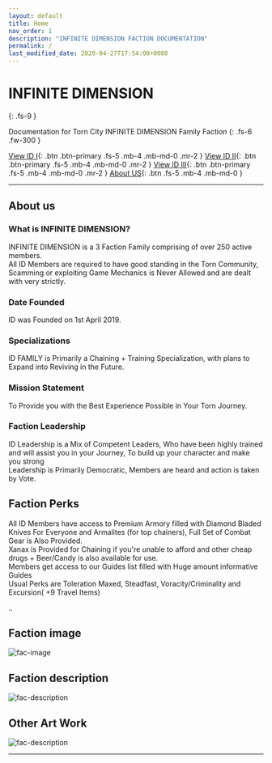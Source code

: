 ```yaml
---
layout: default
title: Home
nav_order: 1
description: "INFINITE DIMENSION FACTION DOCUMENTATION"
permalink: /
last_modified_date: 2020-04-27T17:54:08+0000
---
```


# INFINITE DIMENSION
{: .fs-9 }

Documentation for Torn City INFINITE DIMENSION Family Faction
{: .fs-6 .fw-300 }

[View ID I](#getting-started){: .btn .btn-primary .fs-5 .mb-4 .mb-md-0 .mr-2 }
[View ID II](#getting-started){: .btn .btn-primary .fs-5 .mb-4 .mb-md-0 .mr-2 }
[View ID III](#getting-started){: .btn .btn-primary .fs-5 .mb-4 .mb-md-0 .mr-2 }
[About US](#about-us){: .btn .fs-5 .mb-4 .mb-md-0 }

---

## About us

### What is INFINITE DIMENSION?

INFINITE DIMENSION is a 3 Faction Family comprising of over 250 active members.  
All ID Members are required to have good standing in the Torn Community, Scamming or exploiting Game Mechanics is Never Allowed and are dealt with very strictly.
<br>
### Date Founded
ID was Founded on 1st April 2019.
### Specializations
ID FAMILY is Primarily a Chaining + Training Specialization, with plans to Expand into Reviving in the Future.
### Mission Statement
To Provide you with the Best Experience Possible in Your Torn Journey.
### Faction Leadership
ID Leadership is a Mix of Competent Leaders, Who have been highly trained and will assist you in your Journey, To build up your character and make you strong  
Leadership is Primarily Democratic, Members are heard and action is taken by Vote.
## Faction Perks
All ID Members have access to Premium Armory filled with Diamond Bladed Knives For Everyone and Armalites (for top chainers), Full Set of Combat Gear is Also Provided.  
Xanax is Provided for Chaining if you're unable to afford and other cheap drugs + Beer/Candy is also available for use.    
Members get access to our Guides list filled with Huge amount informative Guides  
Usual Perks are Toleration Maxed, Steadfast, Voracity/Criminality and Excursion( +9 Travel Items)  

..
## Faction image
![fac-image](https://factionimages.torn.com/56611a5e-521b-4edd-1778676.jpg)
## Faction description
![fac-description](http://i.oran.pw/images/RoQ9D.png )

## Other Art Work
![fac-description](https://i.imgur.com/EZlqcPp.jpg )


---
